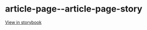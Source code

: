 # article-page--article-page-story

[View in storybook](https://raw.githack.com/Independent-Digital-News-and-Media-Ltd/indy100-pwamp-sb/PR-335-sb/index.html?path=/story/article-page--article-page-story)